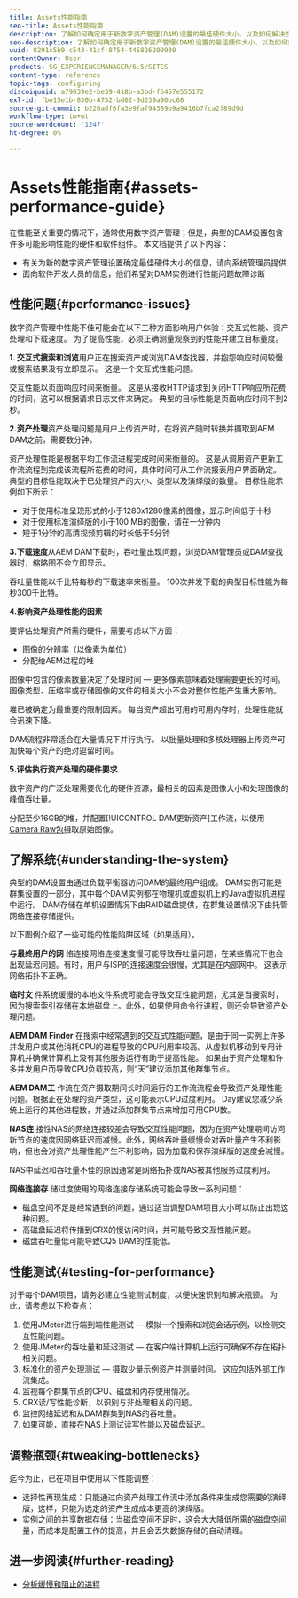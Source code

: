 ```yaml
---
title: Assets性能指南
seo-title: Assets性能指南
description: 了解如何确定用于新数字资产管理(DAM)设置的最佳硬件大小，以及如何解决性能问题
seo-description: 了解如何确定用于新数字资产管理(DAM)设置的最佳硬件大小，以及如何解决性能问题
uuid: 8291c5b9-c543-41cf-8754-445826200930
contentOwner: User
products: SG_EXPERIENCEMANAGER/6.5/SITES
content-type: reference
topic-tags: configuring
discoiquuid: a79839e2-be39-418b-a3bd-f5457e555172
exl-id: fbe15e1b-830b-4752-bd02-0d239a90bc68
source-git-commit: b220adf6fa3e9faf94389b9a9416b7fca2f89d9d
workflow-type: tm+mt
source-wordcount: '1247'
ht-degree: 0%

---
```


# Assets性能指南{#assets-performance-guide}

在性能至关重要的情况下，通常使用数字资产管理；但是，典型的DAM设置包含许多可能影响性能的硬件和软件组件。 本文档提供了以下内容：

* 有关为新的数字资产管理设置确定最佳硬件大小的信息，请向系统管理员提供
* 面向软件开发人员的信息，他们希望对DAM实例进行性能问题故障诊断

## 性能问题{#performance-issues}

数字资产管理中性能不佳可能会在以下三种方面影响用户体验：交互式性能、资产处理和下载速度。 为了提高性能，必须正确测量观察到的性能并建立目标量度。

**1. 交互式搜索和浏览**&#x200B;用户正在搜索资产或浏览DAM查找器，并抱怨响应时间较慢或搜索结果没有立即显示。 这是一个交互式性能问题。

交互性能以页面响应时间来衡量。 这是从接收HTTP请求到关闭HTTP响应所花费的时间，这可以根据请求日志文件来确定。 典型的目标性能是页面响应时间不到2秒。

**2.资产处理**&#x200B;资产处理问题是用户上传资产时，在将资产随时转换并摄取到AEM DAM之前，需要数分钟。

资产处理性能是根据平均工作流进程完成时间来衡量的。 这是从调用资产更新工作流流程到完成该流程所花费的时间，具体时间可从工作流报表用户界面确定。 典型的目标性能取决于已处理资产的大小、类型以及演绎版的数量。 目标性能示例如下所示：

* 对于使用标准呈现形式的小于1280x1280像素的图像，显示时间低于十秒
* 对于使用标准演绎版的小于100 MB的图像，请在一分钟内
* 短于1分钟的高清视频剪辑的时长低于5分钟

**3.下载速度**&#x200B;从AEM DAM下载时，吞吐量出现问题，浏览DAM管理员或DAM查找器时，缩略图不会立即显示。

吞吐量性能以千比特每秒的下载速率来衡量。 100次并发下载的典型目标性能为每秒300千比特。

**4.影响资产处理性能的因素**

要评估处理资产所需的硬件，需要考虑以下方面：

* 图像的分辨率（以像素为单位）
* 分配给AEM进程的堆

图像中包含的像素数量决定了处理时间 — 更多像素意味着处理需要更长的时间。
图像类型、压缩率或存储图像的文件的相关大小不会对整体性能产生重大影响。

堆已被确定为最重要的限制因素。 每当资产超出可用的可用内存时，处理性能就会迅速下降。

DAM流程非常适合在大量情况下并行执行。 以批量处理和多核处理器上传资产可加快每个资产的绝对逗留时间。

**5.评估执行资产处理的硬件要求**

数字资产的广泛处理需要优化的硬件资源，最相关的因素是图像大小和处理图像的峰值吞吐量。

分配至少16GB的堆，并配置[!UICONTROL DAM更新资产]工作流，以使用[Camera Raw包](/help/assets/camera-raw.md)摄取原始图像。

## 了解系统{#understanding-the-system}

典型的DAM设置由通过负载平衡器访问DAM的最终用户组成。 DAM实例可能是群集设置的一部分，其中每个DAM实例都在物理机或虚拟机上的Java虚拟机进程中运行。 DAM存储在单机设置情况下由RAID磁盘提供，在群集设置情况下由托管网络连接存储提供。

以下图例介绍了一些可能的性能陷阱区域（如果适用）。

**与最终用户的网** 络连接网络连接速度慢可能导致吞吐量问题，在某些情况下也会出现延迟问题。有时，用户与ISP的连接速度会很慢，尤其是在内部网中。 这表示网络拓扑不正确。

**临时文** 件系统缓慢的本地文件系统可能会导致交互性能问题，尤其是当搜索时，因为搜索索引存储在本地磁盘上。此外，如果使用命令行进程，则还会导致资产处理问题。

**AEM DAM Finder** 在搜索中经常遇到的交互式性能问题，是由于同一实例上许多并发用户或其他消耗CPU的进程导致的CPU利用率较高。从虚拟机移动到专用计算机并确保计算机上没有其他服务运行有助于提高性能。 如果由于资产处理和许多并发用户而导致CPU负载较高，则“天”建议添加其他群集节点。

**AEM DAM工** 作流在资产摄取期间长时间运行的工作流流程会导致资产处理性能问题。根据正在处理的资产类型，这可能表示CPU过度利用。 Day建议您减少系统上运行的其他进程数，并通过添加群集节点来增加可用CPU数。

**NAS连** 接性NAS的网络连接较差会导致交互性能问题，因为在资产处理期间访问新节点的速度因网络延迟而减慢。此外，网络吞吐量缓慢会对吞吐量产生不利影响，但也会对资产处理性能产生不利影响，因为加载和保存演绎版的速度会减慢。

NAS中延迟和吞吐量不佳的原因通常是网络拓扑或NAS被其他服务过度利用。

**网络连接存** 储过度使用的网络连接存储系统可能会导致一系列问题：

* 磁盘空间不足是经常遇到的问题，通过适当调整DAM项目大小可以防止出现这种问题。
* 高磁盘延迟将传播到CRX的慢访问时间，并可能导致交互性能问题。
* 磁盘吞吐量低可能导致CQ5 DAM的性能低。

## 性能测试{#testing-for-performance}

对于每个DAM项目，请务必建立性能测试制度，以便快速识别和解决瓶颈。 为此，请考虑以下检查点：

1. 使用JMeter进行端到端性能测试 — 模拟一个搜索和浏览会话示例，以检测交互性能问题。
1. 使用JMeter的吞吐量和延迟测试 — 在客户端计算机上运行可确保不存在拓扑相关问题。
1. 标准化的资产处理测试 — 摄取少量示例资产并测量时间。 这应包括外部工作流集成。
1. 监视每个群集节点的CPU、磁盘和内存使用情况。
1. CRX读/写性能诊断，以识别与非处理相关的问题。
1. 监控网络延迟和从DAM群集到NAS的吞吐量。
1. 如果可能，直接在NAS上测试读写性能以及磁盘延迟。

## 调整瓶颈{#tweaking-bottlenecks}

迄今为止，已在项目中使用以下性能调整：

* 选择性再现生成：只能通过向资产处理工作流中添加条件来生成您需要的演绎版，这样，只能为选定的资产生成成本更高的演绎版。
* 实例之间的共享数据存储：当磁盘空间不足时，这会大大降低所需的磁盘空间量，而成本是配置工作的提高，并且会丢失数据存储的自动清理。

## 进一步阅读{#further-reading}

* [分析缓慢和阻止的进程](https://helpx.adobe.com/experience-manager/kb/AnalyzeSlowAndBlockedProcesses.html)
